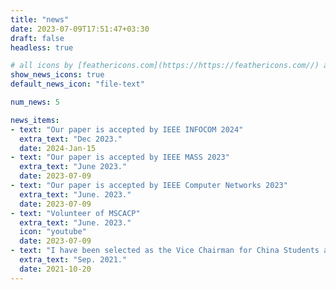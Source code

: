 ```yaml
---
title: "news"
date: 2023-07-09T17:51:47+03:30
draft: false
headless: true

# all icons by [feathericons.com](https://https://feathericons.com//) are supported
show_news_icons: true
default_news_icon: "file-text"

num_news: 5

news_items:
- text: "Our paper is accepted by IEEE INFOCOM 2024"
  extra_text: "Dec 2023."
  date: 2024-Jan-15
- text: "Our paper is accepted by IEEE MASS 2023"
  extra_text: "June 2023."
  date: 2023-07-09
- text: "Our paper is accepted by IEEE Computer Networks 2023"
  extra_text: "June. 2023."
  date: 2023-07-09
- text: "Volunteer of MSCACP"
  extra_text: "June. 2023."
  icon: "youtube"
  date: 2023-07-09
- text: "I have been selected as the Vice Chairman for China Students and Scholars Association in Victoria"
  extra_text: "Sep. 2021."
  date: 2021-10-20
---
```

